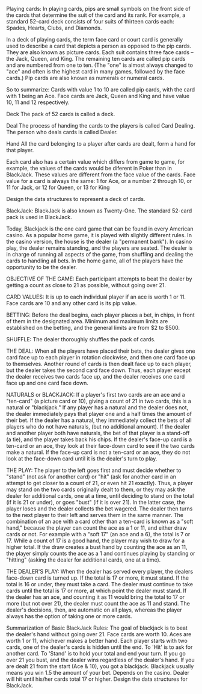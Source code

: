 Playing cards:
In playing cards, pips are small symbols on the front side of the cards that determine the suit of the card and its rank. For example, a standard 52-card deck consists of four suits of thirteen cards each: Spades, Hearts, Clubs, and Diamonds.

In a deck of playing cards, the term face card or court card is generally used to describe a card that depicts a person as opposed to the pip cards. They are also known as picture cards. Each suit contains three face cards – the Jack, Queen, and King. The remaining ten cards are called pip cards and are numbered from one to ten. (The "one" is almost always changed to "ace" and often is the highest card in many games, followed by the face cards.) Pip cards are also known as numerals or numeral cards.

So to summarize: Cards with value 1 to 10 are called pip cards, with the card with 1 being an Ace. Face cards are Jack, Queen and King and have value 10, 11 and 12 respectively.

Deck
The pack of 52 cards is called a deck.

Deal
The process of handing the cards to the players is called Card Dealing. The person who deals cards is called Dealer.

Hand
All the card belonging to a player after cards are dealt, form a hand for that player.

Each card also has a certain value which differs from game to game, for example, the values of the cards would be diferent in Poker than in BlackJack. These values are different from the face value of the cards. Face value for a card is always the same:
1 for Ace, or
a number 2 through 10, or
11 for Jack, or
12 for Queen, or
13 for King

Design the data structures to represent a deck of cards.


BlackJack:
BlackJack is also known as Twenty-One. The standard 52-card pack is used in BlackJack.

Today, Blackjack is the one card game that can be found in every American casino. As a popular home game, it is played with slightly different rules. In the casino version, the house is the dealer (a "permanent bank"). In casino play, the dealer remains standing, and the players are seated. The dealer is in charge of running all aspects of the game, from shuffling and dealing the cards to handling all bets. In the home game, all of the players have the opportunity to be the dealer.

OBJECTIVE OF THE GAME:
Each participant attempts to beat the dealer by getting a count as close to 21 as possible, without going over 21.

CARD VALUES:
It is up to each individual player if an ace is worth 1 or 11. Face cards are 10 and any other card is its pip value.

BETTING:
Before the deal begins, each player places a bet, in chips, in front of them in the designated area. Minimum and maximum limits are established on the betting, and the general limits are from $2 to $500.

SHUFFLE:
The dealer thoroughly shuffles the pack of cards.

THE DEAL:
When all the players have placed their bets, the dealer gives one card face up to each player in rotation clockwise, and then one card face up to themselves. Another round of cards is then dealt face up to each player, but the dealer takes the second card face down. Thus, each player except the dealer receives two cards face up, and the dealer receives one card face up and one card face down.

NATURALS or BLACKJACK:
If a player's first two cards are an ace and a "ten-card" (a picture card or 10), giving a count of 21 in two cards, this is a natural or "blackjack." If any player has a natural and the dealer does not, the dealer immediately pays that player one and a half times the amount of their bet. If the dealer has a natural, they immediately collect the bets of all players who do not have naturals, (but no additional amount). If the dealer and another player both have naturals, the bet of that player is a stand-off (a tie), and the player takes back his chips. If the dealer's face-up card is a ten-card or an ace, they look at their face-down card to see if the two cards make a natural. If the face-up card is not a ten-card or an ace, they do not look at the face-down card until it is the dealer's turn to play.

THE PLAY:
The player to the left goes first and must decide whether to "stand" (not ask for another card) or "hit" (ask for another card in an attempt to get closer to a count of 21, or even hit 21 exactly). Thus, a player may stand on the two cards originally dealt to them, or they may ask the dealer for additional cards, one at a time, until deciding to stand on the total (if it is 21 or under), or goes "bust" (if it is over 21). In the latter case, the player loses and the dealer collects the bet wagered. The dealer then turns to the next player to their left and serves them in the same manner. The combination of an ace with a card other than a ten-card is known as a "soft hand," because the player can count the ace as a 1 or 11, and either draw cards or not. For example with a "soft 17" (an ace and a 6), the total is 7 or 17. While a count of 17 is a good hand, the player may wish to draw for a higher total. If the draw creates a bust hand by counting the ace as an 11, the player simply counts the ace as a 1 and continues playing by standing or "hitting" (asking the dealer for additional cards, one at a time).

THE DEALER'S PLAY:
When the dealer has served every player, the dealers face-down card is turned up. If the total is 17 or more, it must stand. If the total is 16 or under, they must take a card. The dealer must continue to take cards until the total is 17 or more, at which point the dealer must stand. If the dealer has an ace, and counting it as 11 would bring the total to 17 or more (but not over 21), the dealer must count the ace as 11 and stand. The dealer's decisions, then, are automatic on all plays, whereas the player always has the option of taking one or more cards.

Summarization of Basic BlackJack Rules:
The goal of blackjack is to beat the dealer's hand without going over 21.
Face cards are worth 10. Aces are worth 1 or 11, whichever makes a better hand.
Each player starts with two cards, one of the dealer's cards is hidden until the end.
To 'Hit' is to ask for another card. To 'Stand' is to hold your total and end your turn.
If you go over 21 you bust, and the dealer wins regardless of the dealer's hand.
If you are dealt 21 from the start (Ace & 10), you got a blackjack.
Blackjack usually means you win 1.5 the amount of your bet. Depends on the casino.
Dealer will hit until his/her cards total 17 or higher.
Design the data structures for BlackJack.
